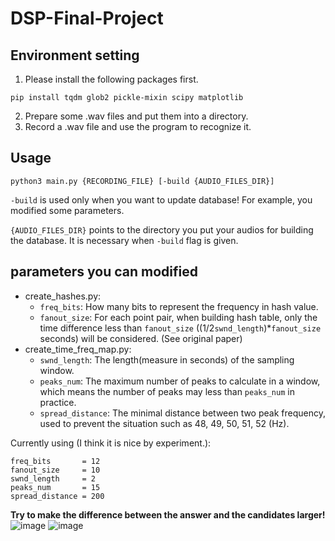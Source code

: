 # DSP-Final-Project

## Environment setting
1. Please install the following packages first.
```
pip install tqdm glob2 pickle-mixin scipy matplotlib
```
2. Prepare some .wav files and put them into a directory.
3. Record a .wav file and use the program to recognize it.

## Usage

```
python3 main.py {RECORDING_FILE} [-build {AUDIO_FILES_DIR}]
```

`-build` is used only when you want to update database! For example, you modified some parameters.

`{AUDIO_FILES_DIR}` points to the directory you put your audios for building the database.
                    It is necessary when `-build` flag is given.

## parameters you can modified

* create_hashes.py:
    * `freq_bits`: How many bits to represent the frequency in hash value.
    * `fanout_size`: For each point pair, when building hash table, only the time difference less than `fanout_size` ((1/2`swnd_length`)*`fanout_size` seconds) will be considered. (See original paper)
* create_time_freq_map.py:
    * `swnd_length`: The length(measure in seconds) of the sampling window.
    * `peaks_num`: The maximum number of peaks to calculate in a window, which means the number of peaks may less than `peaks_num` in practice.
    * `spread_distance`: The minimal distance between two peak frequency, used to prevent the situation such as 48, 49, 50, 51, 52 (Hz).

Currently using (I think it is nice by experiment.):
```
freq_bits       = 12
fanout_size     = 10
swnd_length     = 2
peaks_num       = 15
spread_distance = 200
```

**Try to make the difference between the answer and the candidates larger!**
![image](https://user-images.githubusercontent.com/71302574/209648116-9e0dee44-08ec-4bb1-a7f0-7855e9e7ef30.png)
![image](https://user-images.githubusercontent.com/71302574/209648193-cad1bde3-d0c7-4984-be10-7a289d3cba0a.png)

